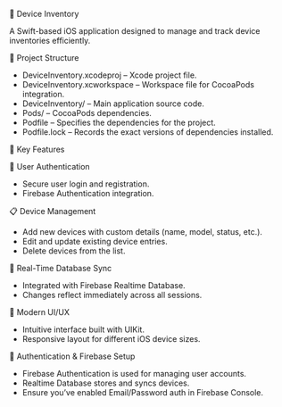 📱 Device Inventory

A Swift-based iOS application designed to manage and track device inventories efficiently.

📂 Project Structure
* DeviceInventory.xcodeproj – Xcode project file.
* DeviceInventory.xcworkspace – Workspace file for CocoaPods integration.
* DeviceInventory/ – Main application source code.
* Pods/ – CocoaPods dependencies.
* Podfile – Specifies the dependencies for the project.
* Podfile.lock – Records the exact versions of dependencies installed.

🧩 Key Features

👤 User Authentication
* Secure user login and registration.
* Firebase Authentication integration.

📋 Device Management
* Add new devices with custom details (name, model, status, etc.).
* Edit and update existing device entries.
* Delete devices from the list.

📡 Real-Time Database Sync
* Integrated with Firebase Realtime Database.
* Changes reflect immediately across all sessions.

🎨 Modern UI/UX
* Intuitive interface built with UIKit.
* Responsive layout for different iOS device sizes.

🔐 Authentication & Firebase Setup

* Firebase Authentication is used for managing user accounts.
* Realtime Database stores and syncs devices.
* Ensure you’ve enabled Email/Password auth in Firebase Console.

